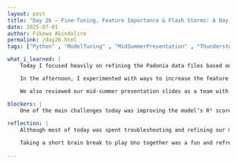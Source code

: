 ```yaml
---
layout: post
title: "Day 26 – Fine-Tuning, Feature Importance & Flash Storms: A Day of Data & Discovery"
date: 2025-07-01
author: Fikewa Akindolire
permalink: /day26.html
tags: ["Python" , "ModelTuning" , "MidSummerPresentation" , "ThunderstormWarning" , "TeamWork" , "FeatureEngineering" , "Machine Learning"]

what_i_learned: |
    Today I focused heavily on refining the Padonia data files based on corrections and suggestions provided by one of our graduate mentors. These adjustments were aimed at improving the accuracy and reliability of our model. I spent most of the day implementing those changes and trying to boost the R² score, a critical metric for evaluating the model’s performance.

    In the afternoon, I experimented with ways to increase the feature importance of Aerosol Optical Depth (AOD) in our model. The goal was to explore whether AOD alone could serve as a reliable predictor of PM2.5 levels. This task required a deeper understanding of how feature importance is calculated and how to interpret those values in relation to our target variable.

    We also reviewed our mid-summer presentation slides as a team with faculty members, incorporating feedback and making final adjustments.

blockers: |
    One of the main challenges today was improving the model’s R² score, even after applying the suggested corrections. Despite efforts to fine-tune the Padonia dataset and experiment with increasing the feature importance of AOD, the results were still not as strong as expected. Data quality issues and gaps in the dataset also made it difficult to draw consistent conclusions. Additionally, time constraints limited the ability to test alternative approaches. Finally, the unexpected thunderstorm and weather alert created some disruption, though we adapted by staying to continue our slide review as a team.
  
reflection: |
    Although most of today was spent troubleshooting and refining our models, I found it rewarding to see how small adjustments can impact performance metrics like R² and feature importance. It reminded me how sensitive machine learning models are to fine-tuning and how iterative the data science process really is.

    Taking a short brain break to play Uno together was a fun and refreshing reset, especially before we got hit with a heavy thunderstorm. Even though Dr. Mack gave us the option to leave early due to the weather alert, we stayed behind to go over our presentation. I think that shows how committed we are to delivering something we’re proud of. Despite the chaos outside, today felt productive and collaborative inside.
  
---
```

